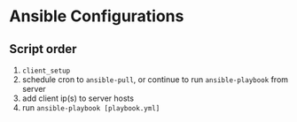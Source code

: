 # Ansible Configurations

## Script order
1. `client_setup`
2. schedule cron to `ansible-pull`, or continue to run `ansible-playbook` from
server
3. add client ip(s) to server hosts
4. run `ansible-playbook [playbook.yml]`

